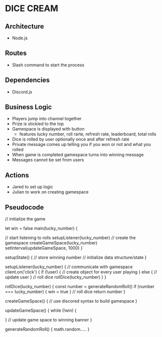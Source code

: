 # DICE CREAM

## Architecture

- Node.js

## Routes

- Slash command to start the process

## Dependencies

- Discord.js

## Business Logic

- Players jump into channel together
- Prize is stickied to the top
- Gamespace is displayed with button
  - features lucky number, roll rarte, refresh rate, leaderboard, total rolls
- Dice is rolled by user optionally once and after refresh rate
- Private message comes up telling you if you won or not and what you rolled
- When game is completed gamespace turns into winning message
- Messages cannot be set from users

## Actions

- Jared to set up logic
- Julian to work on creating gamespace

## Pseudocode

// initialize the game

let win = false
main(lucky_number) {

// start listening to rolls
setupListener(lucky_number)
// create the gamespace
createGameSpace(lucky_number)
setInterval(updateGameSpace, 1000)
}`

setupState() {
// store winning number
// initialize data structure/state
}

setupListener(lucky_number) {
// communicate with gamespace
client.on('click') {
if (!user) {
// create object for every user playing
} else {
// update user
}
// roll dice
rollDice(lucky_number)
}
}

rollDice(lucky_number) {
const number = generateRandomRoll()
if (number === lucky_number) {
win = true
}
// roll dice
return number
}

createGameSpace() {
// use discored syntax to build gamespace
}

updateGameSpace() {
while (!win) {

}
// update game space to winning banner
}

generateRandomRoll() {
math.random.....
}

